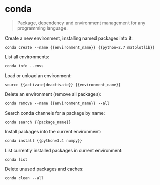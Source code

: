 conda
=====

> Package, dependency and environment management for any programming language.

Create a new environment, installing named packages into it:

    conda create --name {{environment_name}} {{python=2.7 matplotlib}}

List all environments:

    conda info --envs

Load or unload an environment:

    source {{activate|deactivate}} {{environment_name}}

Delete an environment (remove all packages):

    conda remove --name {{environment_name}} --all

Search conda channels for a package by name:

    conda search {{package_name}}

Install packages into the current environment:

    conda install {{python=3.4 numpy}}

List currently installed packages in current environment:

    conda list

Delete unused packages and caches:

    conda clean --all
